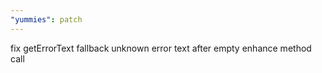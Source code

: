 ```yaml
---
"yummies": patch
---
```


fix getErrorText fallback unknown error text after empty enhance method call
